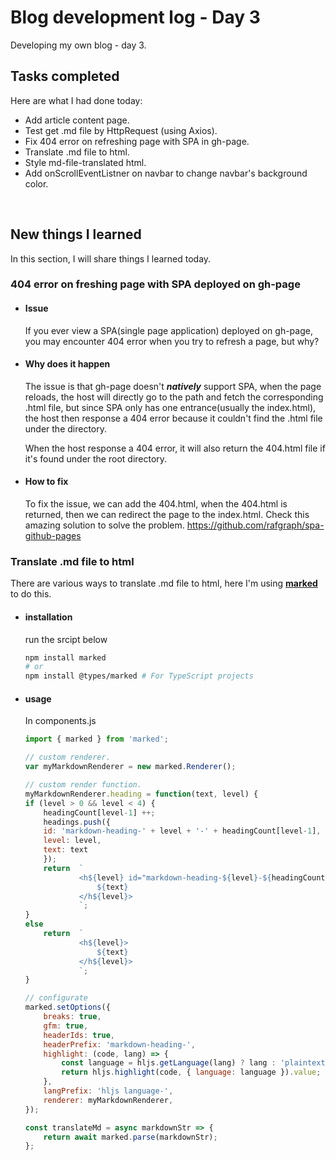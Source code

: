 # Blog development log - Day 3
Developing my own blog - day 3.

## Tasks completed
Here are what I had done today:
* Add article content page.
* Test get .md file by HttpRequest (using Axios).
* Fix 404 error on refreshing page with SPA in gh-page.
* Translate .md file to html.
* Style md-file-translated html.
* Add onScrollEventListner on navbar to change navbar's background color.
<br>

## New things I learned
In this section, I will share things I learned today.
### 404 error on freshing page with SPA deployed on gh-page
* #### Issue
    If you ever view a SPA(single page application) deployed on gh-page, you may encounter 404 error when you try to refresh a page, but why?

* #### Why does it happen
    The issue is that gh-page doesn't ***natively*** support SPA, when the page reloads, the host will directly go to the path and fetch the corresponding .html file, but since SPA only has one entrance(usually the index.html), the host then response a 404 error because it couldn't find the .html file under the directory.

    When the host response a 404 error, it will also return the 404.html file if it's found under the root directory.


* #### How to fix
    To fix the issue, we can add the 404.html, when the 404.html is returned, then we can redirect the page to the index.html.
    Check this amazing solution to solve the problem.
    https://github.com/rafgraph/spa-github-pages

### Translate .md file to html
There are various ways to translate .md file to html, here I'm using [**marked**](https://marked.js.org/) to do this.
* #### installation
    run the srcipt below
    ```sh
    npm install marked
    # or
    npm install @types/marked # For TypeScript projects
    ```
* #### usage
    In components.js
    ```js
    import { marked } from 'marked';

    // custom renderer.
    var myMarkdownRenderer = new marked.Renderer();

    // custom render function.
    myMarkdownRenderer.heading = function(text, level) {
    if (level > 0 && level < 4) {
        headingCount[level-1] ++;
        headings.push({
        id: 'markdown-heading-' + level + '-' + headingCount[level-1],
        level: level,
        text: text
        });
        return  `
                <h${level} id="markdown-heading-${level}-${headingCount[level-1]}" class='markdown-anchor'>
                    ${text}
                </h${level}>
                `;
    }
    else
        return  `
                <h${level}>
                    ${text}
                </h${level}>
                `;
    }

    // configurate
    marked.setOptions({
        breaks: true,
        gfm: true,
        headerIds: true,
        headerPrefix: 'markdown-heading-',
        highlight: (code, lang) => {
            const language = hljs.getLanguage(lang) ? lang : 'plaintext';
            return hljs.highlight(code, { language: language }).value;
        },
        langPrefix: 'hljs language-',
        renderer: myMarkdownRenderer,
    });

    const translateMd = async markdownStr => {
        return await marked.parse(markdownStr);
    };
    ```